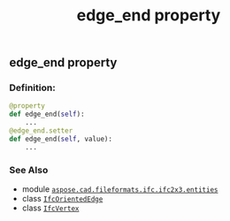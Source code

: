 ﻿---
title: edge_end property
second_title: Aspose.CAD for Python via .NET API References
description: 
type: docs
weight: 50
url: /python-net/aspose.cad.fileformats.ifc.ifc2x3.entities/ifcorientededge/edge_end/
is_root: false
---

## edge_end property

### Definition:
```python
@property
def edge_end(self):
    ...
@edge_end.setter
def edge_end(self, value):
    ...
```

### See Also
* module [`aspose.cad.fileformats.ifc.ifc2x3.entities`](../../)
* class [`IfcOrientedEdge`](/cad/python-net/aspose.cad.fileformats.ifc.ifc2x3.entities/ifcorientededge)
* class [`IfcVertex`](/cad/python-net/aspose.cad.fileformats.ifc.ifc2x3.entities/ifcvertex)
